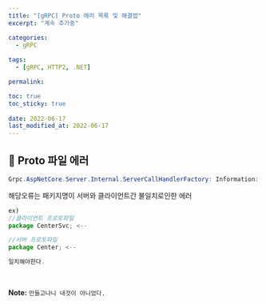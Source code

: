 ```yaml
---
title: "[gRPC] Proto 에러 목록 및 해결법"
excerpt: "계속 추가중"

categories:
  - gRPC
  
tags:
  - [gRPC, HTTP2, .NET]

permalink: 

toc: true
toc_sticky: true
 
date: 2022-06-17
last_modified_at: 2022-06-17
---
```


## 😬 Proto 파일 에러
```java
Grpc.AspNetCore.Server.Internal.ServerCallHandlerFactory: Information: Service '패키지명' is unimplemented.
``` 

해당오류는 패키지명이 서버와 클라이언트간 불일치로인한 에러 

```js
ex)
//클라이언트 프로토파일
package CenterSvc; <-- 

//서버 프로토파일
package Center; <-- 

일치해야한다.
```

<br>




**Note:** `만들고나니 내것이 아니었다.` 